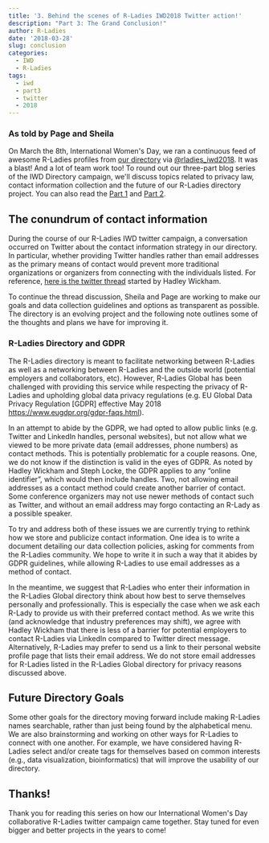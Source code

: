 ```yaml
---
title: '3. Behind the scenes of R-Ladies IWD2018 Twitter action!'
description: "Part 3: The Grand Conclusion!"
author: R-Ladies
date: '2018-03-28'
slug: conclusion
categories:
  - IWD
  - R-Ladies
tags:
  - iwd
  - part3
  - twitter
  - 2018
---
```


### As told by Page and Sheila

On March the 8th, International Women's Day, we ran a continuous feed of awesome R-Ladies profiles from [our directory](http://rladies.org/directory/) via [@rladies_iwd2018](https://twitter.com/rladies_iwd2018). It was a blast! And a lot of team work too! To round out our three-part blog series of the IWD Directory campaign, we'll discuss topics related to privacy law, contact information collection and the future of our R-Ladies directory project. You can also read the [Part 1](https://blog.rladies.org/post/ideation_and_creation/) and [Part 2](https://blog.rladies.org/post/deployment/).

## The conundrum of contact information

During the course of our R-Ladies IWD twitter campaign, a conversation occurred on Twitter about the contact information strategy in our directory. In particular, whether providing Twitter handles rather than email addresses as the primary means of contact would prevent more traditional organizations or organizers from connecting with the individuals listed. For reference, [here is the twitter thread](https://twitter.com/hadleywickham/status/971375262591045637) started by Hadley Wickham.

To continue the thread discussion, Sheila and Page are working to make our goals and data collection guidelines and options as transparent as possible. The directory is an evolving project and the following note outlines some of the thoughts and plans we have for improving it.

### R-Ladies Directory and GDPR

The R-Ladies directory is meant to facilitate networking between R-Ladies as well as a networking between R-Ladies and the outside world (potential employers and collaborators, etc). However, R-Ladies Global has been challenged with providing this service while respecting the privacy of R-Ladies and upholding global data privacy regulations (e.g. EU Global Data Privacy Regulation [GDPR] effective May 2018 https://www.eugdpr.org/gdpr-faqs.html).

In an attempt to abide by the GDPR, we had opted to allow public links (e.g. Twitter and LinkedIn handles, personal websites), but not allow what we viewed to be more private data (email addresses, phone numbers) as contact methods. This is potentially problematic for a couple reasons. One, we do not know if the distinction is valid in the eyes of GDPR. As noted by Hadley Wickham and Steph Locke, the GDPR applies to any “online identifier”, which would then include handles. Two, not allowing email addresses as a contact method could create another barrier of contact. Some conference organizers may not use newer methods of contact such as Twitter, and without an email address may forgo contacting an R-Lady as a possible speaker.

To try and address both of these issues we are currently trying to rethink how we store and publicize contact information. One idea is to write a document detailing our data collection policies, asking for comments from the R-Ladies community. We hope to write it in such a way that it abides by GDPR guidelines, while allowing R-Ladies to use email addresses as a method of contact.

In the meantime, we suggest that R-Ladies who enter their information in the R-Ladies Global directory think about how best to serve themselves personally and professionally. This is especially the case when we ask each R-Lady to provide us with their preferred contact method. As we write this (and acknowledge that industry preferences may shift), we agree with Hadley Wickham that there is less of a barrier for potential employers to contact R-Ladies via LinkedIn compared to Twitter direct message. Alternatively, R-Ladies may prefer to send us a link to their personal website profile page that lists their email address. We do not store email addresses for R-Ladies listed in the R-Ladies Global directory for privacy reasons discussed above.

## Future Directory Goals

Some other goals for the directory moving forward include making R-Ladies names searchable, rather than just being found by the alphabetical menu. We are also brainstorming and working on other ways for R-Ladies to connect with one another. For example, we have considered having R-Ladies select and/or create tags for themselves based on common interests (e.g., data visualization, bioinformatics) that will improve the usability of our directory.

## Thanks!

Thank you for reading this series on how our International Women's Day collaborative R-Ladies twitter campaign came together. Stay tuned for even bigger and better projects in the years to come!
